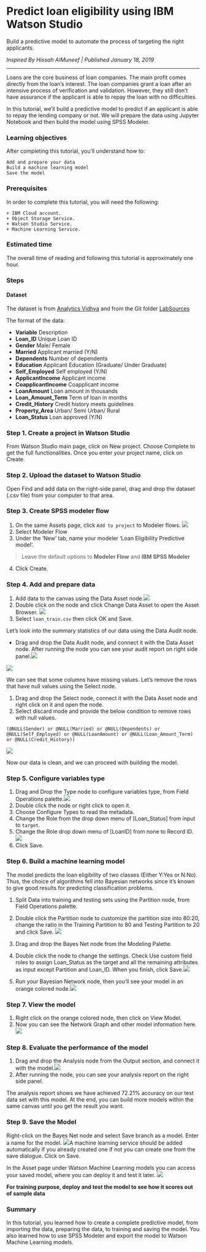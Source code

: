 # Predict loan eligibility using IBM Watson Studio
Build a predictive model to automate the process of targeting the right applicants.

*Inspired By Hissah AlMuneef | Published January 18, 2019*

---

Loans are the core business of loan companies. The main profit comes directly from the loan’s interest. The loan companies grant a loan after an intensive process of verification and validation. However, they still don’t have assurance if the applicant is able to repay the loan with no difficulties.

In this tutorial, we’ll build a predictive model to predict if an applicant is able to repay the lending company or not. We will prepare the data using Jupyter Notebook and then build the model using SPSS Modeler.
### Learning objectives

After completing this tutorial, you’ll understand how to:

    Add and prepare your data
    Build a machine learning model
    Save the model

### Prerequisites

In order to complete this tutorial, you will need the following:

    + IBM Cloud account.
    + Object Storage Service.
    + Watson Studio Service.
    + Machine Learning Service.

### Estimated time

The overall time of reading and following this tutorial is approximately one hour.
### Steps
#### Dataset

The dataset is from [Analytics Vidhya](https://datahack.analyticsvidhya.com/contest/practice-problem-loan-prediction-iii/#data_dictionary) and from the Git folder [LabSources](LabSources/)

The format of the data:
  + **Variable** Description
  + **Loan_ID** Unique Loan ID
  + **Gender** Male/ Female
  + **Married** Applicant married (Y/N)
  + **Dependents** Number of dependents
  + **Education** Applicant Education (Graduate/ Under Graduate)
  + **Self_Employed** Self employed (Y/N)
  + **ApplicantIncome** Applicant income
  + **CoapplicantIncome** Coapplicant income
  + **LoanAmount** Loan amount in thousands
  + **Loan_Amount_Term** Term of loan in months
  + **Credit_History** Credit history meets guidelines
  + **Property_Area** Urban/ Semi Urban/ Rural
  + **Loan_Status** Loan approved (Y/N)

### Step 1. Create a project in Watson Studio

From Watson Studio main page, click on New project. Choose Complete to get the full functionalities. Once you enter your project name, click on Create.

### Step 2. Upload the dataset to Watson Studio

Open Find and add data on the right-side panel, drag and drop the dataset (.csv file) from your computer to that area.

### Step 3. Create SPSS modeler flow
  1. On the same Assets page, click `Add to project` to Modeler flows.
  ![](assets/markdown-img-paste-20190218142838839.png)
  2. Select Modeler Flow
  3. Under the ‘New’ tab, name your modeler ‘Loan Eligibility Predictive model’.
  > Leave the default options to **Modeler Flow** and **IBM SPSS Modeler**  

  4. Click Create.

### Step 4. Add and prepare data

  1. Add data to the canvas using the Data Asset node.![](assets/markdown-img-paste-20190218143123876.png)
  2. Double click on the node and click Change Data Asset to open the Asset Browser. ![](assets/markdown-img-paste-20190218143218739.png)
  3. Select `loan_train.csv` then click OK and Save.

  Let’s look into the summary statistics of our data using the Data Audit node.

  + Drag and drop the Data Audit node, and connect it with the Data Asset node. After running the node you can see your audit report on right side panel.![](assets/markdown-img-paste-20190218143412932.png)  

  ![](assets/markdown-img-paste-20190218143455764.png)

  We can see that some columns have missing values. Let’s remove the rows that have null values using the Select node.

1. Drag and drop the Select node, connect it with the Data Asset node and right click on it and open the node.
2. Select discard mode and provide the below condition to remove rows with null values.

`(@NULL(Gender) or @NULL(Married) or @NULL(Dependents) or @NULL(Self_Employed) or @NULL(LoanAmount) or @NULL(Loan_Amount_Term) or @NULL(Credit_History))
`

![](assets/markdown-img-paste-20190218143702644.png)

Now our data is clean, and we can proceed with building the model.
### Step 5. Configure variables type

1. Drag and Drop the Type node to configure variables type, from Field Operations palette.![](assets/markdown-img-paste-20190218143752170.png)
2. Double click the node or right click to open it.
3. Choose Configure Types to read the metadata.
4. Change the Role from the drop down menu of [Loan_Status] from input to `target`.
5. Change the Role drop down menu of [LoanID] from none to Record ID.
![](assets/markdown-img-paste-2019021814394272.png)
6. Click Save.

### Step 6. Build a machine learning model

The model predicts the loan eligibility of two classes (Either Y:Yes or N:No). Thus, the choice of algorithms fell into Bayesian networks since it’s known to give good results for predicting classification problems.

1. Split Data into training and testing sets using the Partition node, from Field Operations palette.

2. Double click the Partition node to customize the partition size into 80:20, change the ratio in the Training Partition to 80 and Testing Partition to 20 and click Save.
![](assets/markdown-img-paste-2019021814412521.png)

3. Drag and drop the Bayes Net node from the Modeling Palette.

4. Double click the node to change the settings. Check Use custom field roles to assign Loan_Status as the target and all the remaining attributes as input except Partition and Loan_ID. When you finish, click Save.![](assets/markdown-img-paste-20190218144656410.png)

5. Run your Bayesian Network node, then you’ll see your model in an orange colored node.![](assets/markdown-img-paste-20190218144954455.png)

### Step 7. View the model

1. Right click on the orange colored node, then click on View Model.
2. Now you can see the Network Graph and other model information here.![](assets/markdown-img-paste-20190218145031847.png)

### Step 8. Evaluate the performance of the model

1. Drag and drop the Analysis node from the Output section, and connect it with the model.![](assets/markdown-img-paste-2019021814521406.png)
2. After running the node, you can see your analysis report on the right side panel.

The analysis report shows we have achieved 72.21% accuracy on our test data set with this model. At the end, you can build more models within the same canvas until you get the result you want.
### Step 9. Save the Model

Right-click on the Bayes Net node and select Save branch as a model. Enter a name for the model. ![](assets/markdown-img-paste-20190218145419331.png)A machine learning service should be added automatically if you already created one if not you can create one from the save dialogue. Click on Save.

In the Asset page under Watson Machine Learning models you can access your saved model, where you can deploy it and test it later.
![](assets/markdown-img-paste-20190218145717440.png)

**For training purpose, deploy and test the model to see how it scores out of sample data**

### Summary

In this tutorial, you learned how to create a complete predictive model, from importing the data, preparing the data, to training and saving the model. You also learned how to use SPSS Modeler and export the model to Watson Machine Learning models.

